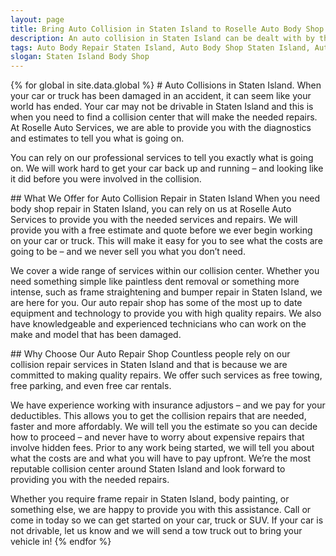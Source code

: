 ```yaml
---
layout: page
title: Bring Auto Collision in Staten Island to Roselle Auto Body Shop
description: An auto collision in Staten Island can be dealt with by the best. Call Roselle Auto Body Shop for repairs now.
tags: Auto Body Repair Staten Island, Auto Body Shop Staten Island, Autobody Staten Island, Body Shop Staten Island, Auto Collision Staten Island, Collision Center Staten Island, Collision Repair Staten Island, Frame Repair Staten Island, Frame Straightening Staten Island, Auto Paint Staten Island, Auto Painting Staten Island, Dent Repair Staten Island, Dent Removal Staten Island, Paintless Dent Repair Staten Island, Paintless Dent Removal Staten Island, Auto Body NY, Auto Body Repair NY, Auto Body Shop NY, Autobody NY, Body Shop NY, Auto Collision NY, Collision Center NY, Collision Repair NY, Frame Repair NY, Frame Straightening NY, Auto Paint NY, Auto Painting NY, Dent Repair NY, Dent Removal NY, Paintless DentRepair NY, Paintless Dent Removal NY, Auto Body Union County, Auto Body Repair Union County, Auto Body Shop Union County, Autobody Union County, Body Shop Union County, Auto Collision Union County, Collision Center Union County, Collision Repair Union County, Frame Repair Union County, Frame Straightening Union County, Auto Paint Union County, Auto Painting Union County, Dent Repair Union County, Dent Removal Union County, Paintless Dent Repair Union County, Paintless Dent Removal Union County
slogan: Staten Island Body Shop
---
```


<section>
{% for global in site.data.global %}
# Auto Collisions in Staten Island.
When your car or truck has been damaged in an accident, it can seem like your world has ended. Your car may not be drivable in Staten Island and this is when you need to find a collision center that will make the needed repairs. At Roselle Auto Services, we are able to provide you with the diagnostics and estimates to tell you what is going on.

You can rely on our professional services to tell you exactly what is going on. We will work hard to get your car back up and running – and looking like it did before you were involved in the collision.
</section>
<section>
## What We Offer for Auto Collision Repair in Staten Island
When you need body shop repair in Staten Island, you can rely on us at Roselle Auto Services to provide you with the needed services and repairs. We will provide you with a free estimate and quote before we ever begin working on your car or truck. This will make it easy for you to see what the costs are going to be – and we never sell you what you don’t need.

We cover a wide range of services within our collision center. Whether you need something simple like paintless dent removal or something more intense, such as frame straightening and bumper repair in Staten Island, we are here for you. Our auto repair shop has some of the most up to date equipment and technology to provide you with high quality repairs. We also have knowledgeable and experienced technicians who can work on the make and model that has been damaged.
</section>
<section>
## Why Choose Our Auto Repair Shop
Countless people rely on our collision repair services in Staten Island and that is because we are committed to making quality repairs. We offer such services as free towing, free parking, and even free car rentals.

We have experience working with insurance adjustors – and we pay for your deductibles. This allows you to get the collision repairs that are needed, faster and more affordably. We will tell you the estimate so you can decide how to proceed – and never have to worry about expensive repairs that involve hidden fees. Prior to any work being started, we will tell you about what the costs are and what you will have to pay upfront. We’re the most reputable collision center around Staten Island and look forward to providing you with the needed repairs.

Whether you require frame repair in Staten Island, body painting, or something else, we are happy to provide you with this assistance. Call or come in today so we can get started on your car, truck or SUV. If your car is not drivable, let us know and we will send a tow truck out to bring your vehicle in!
{% endfor %}
</section>
